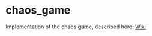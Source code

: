 # chaos_game
Implementation of the chaos game, described here:
[Wiki](https://en.wikipedia.org/wiki/Chaos_game)
